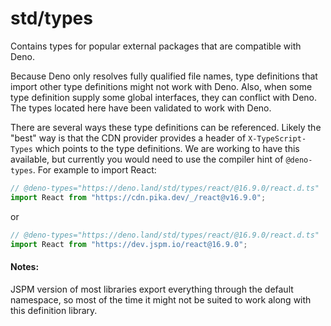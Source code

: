 # std/types

Contains types for popular external packages that are compatible with Deno.

Because Deno only resolves fully qualified file names, type definitions that
import other type definitions might not work with Deno. Also, when some type
definition supply some global interfaces, they can conflict with Deno. The types
located here have been validated to work with Deno.

There are several ways these type definitions can be referenced. Likely the
"best" way is that the CDN provider provides a header of `X-TypeScript-Types`
which points to the type definitions. We are working to have this available, but
currently you would need to use the compiler hint of `@deno-types`. For example
to import React:

```ts
// @deno-types="https://deno.land/std/types/react/@16.9.0/react.d.ts"
import React from "https://cdn.pika.dev/_/react@v16.9.0";
```

or

```ts
// @deno-types="https://deno.land/std/types/react/@16.9.0/react.d.ts"
import React from "https://dev.jspm.io/react@16.9.0";
```

#### Notes:

JSPM version of most libraries export everything through the default namespace,
so most of the time it might not be suited to work along with this definition
library.
